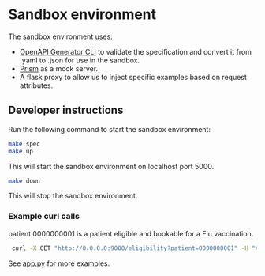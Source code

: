 # Sandbox environment

The sandbox environment uses:

* [OpenAPI Generator CLI](https://github.com/OpenAPITools/openapi-generator-cli) to validate the specification and convert it from .yaml to .json for use in the sandbox.
* [Prism](https://stoplight.io/open-source/prism) as a mock server.
* A flask proxy to allow us to inject specific examples based on request attributes.

## Developer instructions

Run the following command to start the sandbox environment:

```bash
make spec
make up
```

This will start the sandbox environment on localhost port 5000.

```bash
make down
```

This will stop the sandbox environment.

### Example curl calls

patient 0000000001 is a patient eligible and bookable for a Flu vaccination.

```bash
 curl -X GET "http://0.0.0.0:9000/eligibility?patient=0000000001" -H "Accept: application/json" -H "Authorization: Bearer sdvsd"
```

See [app.py](app.py) for more examples.
